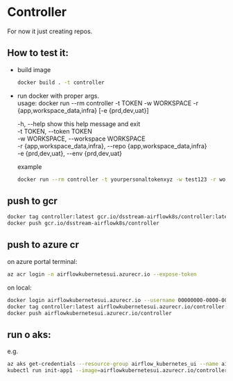 # Controller

For now it just creating repos.
## How to test it:
- build image
  ```sh
  docker build . -t controller
  ```
- run docker with proper args.  
  usage: docker run --rm controller -t TOKEN -w WORKSPACE -r {app,workspace_data,infra} [-e {prd,dev,uat}]

  -h, --help            show this help message and exit  
  -t TOKEN, --token TOKEN  
  -w WORKSPACE, --workspace WORKSPACE  
  -r {app,workspace_data,infra}, --repo {app,workspace_data,infra}  
  -e {prd,dev,uat}, --env {prd,dev,uat}  

  example
  ```sh
  docker run --rm controller -t yourpersonaltokenxyz -w test123 -r workspace_data
  ```
## push to gcr

```sh
docker tag controller:latest gcr.io/dsstream-airflowk8s/controller:latest
docker push gcr.io/dsstream-airflowk8s/controller
```

## push to azure cr

on azure portal terminal:
```sh
az acr login -n airflowkubernetesui.azurecr.io --expose-token
```
on local:
```sh
docker login airflowkubernetesui.azurecr.io --username 00000000-0000-0000-0000-000000000000 --password __generated_token__
docker tag controller:latest airflowkubernetesui.azurecr.io/controller:latest
docker push airflowkubernetesui.azurecr.io/controller
```

## run o aks:
e.g.
```sh
az aks get-credentials --resource-group airflow_kubernetes_ui --name airflow_kubernetes_ui_test
kubectl run init-app1 --image=airflowkubernetesui.azurecr.io/controller:latest --restart=Never -i --rm -- -t GH_token -w test13 -r app
```